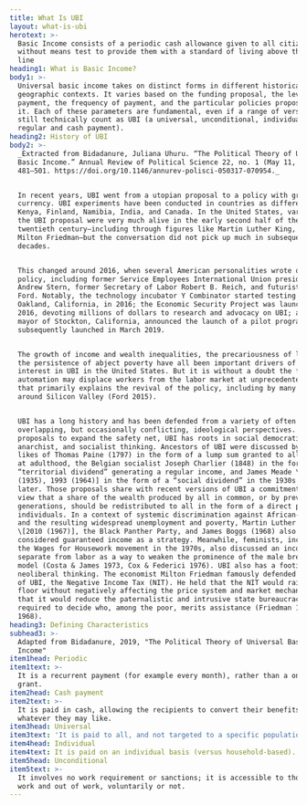 ```yaml
---
title: What Is UBI
layout: what-is-ubi
herotext: >-
  Basic Income consists of a periodic cash allowance given to all citizens,
  without means test to provide them with a standard of living above the poverty
  line
heading1: What is Basic Income?
body1: >-
  Universal basic income takes on distinct forms in different historical and
  geographic contexts. It varies based on the funding proposal, the level of
  payment, the frequency of payment, and the particular policies proposed around
  it. Each of these parameters are fundamental, even if a range of versions
  still technically count as UBI (a universal, unconditional, individual,
  regular and cash payment).
heading2: History of UBI
body2: >-
  _Extracted from Bidadanure, Juliana Uhuru. “The Political Theory of Universal
  Basic Income.” Annual Review of Political Science 22, no. 1 (May 11, 2019):
  481–501. https://doi.org/10.1146/annurev-polisci-050317-070954._


  In recent years, UBI went from a utopian proposal to a policy with growing
  currency. UBI experiments have been conducted in countries as different as
  Kenya, Finland, Namibia, India, and Canada. In the United States, variants of
  the UBI proposal were very much alive in the early second half of the
  twentieth century—including through figures like Martin Luther King, Jr., and
  Milton Friedman—but the conversation did not pick up much in subsequent
  decades.


  This changed around 2016, when several American personalities wrote on the
  policy, including former Service Employees International Union president
  Andrew Stern, former Secretary of Labor Robert B. Reich, and futurist Martin
  Ford. Notably, the technology incubator Y Combinator started testing UBI in
  Oakland, California, in 2016; the Economic Security Project was launched in
  2016, devoting millions of dollars to research and advocacy on UBI; and the
  mayor of Stockton, California, announced the launch of a pilot program,
  subsequently launched in March 2019. 


  The growth of income and wealth inequalities, the precariousness of labor, and
  the persistence of abject poverty have all been important drivers of renewed
  interest in UBI in the United States. But it is without a doubt the fear that
  automation may displace workers from the labor market at unprecedented rates
  that primarily explains the revival of the policy, including by many in or
  around Silicon Valley (Ford 2015). 


  UBI has a long history and has been defended from a variety of often
  overlapping, but occasionally conflicting, ideological perspectives. Like most
  proposals to expand the safety net, UBI has roots in social democratic,
  anarchist, and socialist thinking. Ancestors of UBI were discussed by the
  likes of Thomas Paine (1797) in the form of a lump sum granted to all citizens
  at adulthood, the Belgian socialist Joseph Charlier (1848) in the form of a
  “territorial dividend” generating a regular income, and James Meade \[1988
  (1935), 1993 (1964)] in the form of a “social dividend” in the 1930s and
  later. Those proposals share with recent versions of UBI a commitment to the
  view that a share of the wealth produced by all in common, or by previous
  generations, should be redistributed to all in the form of a direct payment to
  individuals. In a context of systemic discrimination against African-Americans
  and the resulting widespread unemployment and poverty, Martin Luther King, Jr.
  \[2010 (1967)], the Black Panther Party, and James Boggs (1968) also
  considered guaranteed income as a strategy. Meanwhile, feminists, including
  the Wages for Housework movement in the 1970s, also discussed an income
  separate from labor as a way to weaken the prominence of the male breadwinner
  model (Costa & James 1973, Cox & Federici 1976). UBI also has a footing in
  neoliberal thinking. The economist Milton Friedman famously defended a cousin
  of UBI, the Negative Income Tax (NIT). He held that the NIT would raise the
  floor without negatively affecting the price system and market mechanisms, and
  that it would reduce the paternalistic and intrusive state bureaucracy
  required to decide who, among the poor, merits assistance (Friedman 1962,
  1968).
heading3: Defining Characteristics
subhead3: >-
  Adapted from Bidadanure, 2019, "The Political Theory of Universal Basic
  Income"
item1head: Periodic
item1text: >-
  It is a recurrent payment (for example every month), rather than a one-off
  grant.
item2head: Cash payment
item2text: >-
  It is paid in cash, allowing the recipients to convert their benefits into
  whatever they may like.
item3head: Universal
item3text: 'It is paid to all, and not targeted to a specific population.'
item4head: Individual
item4text: It is paid on an individual basis (versus household-based).
item5head: Unconditional
item5text: >-
  It involves no work requirement or sanctions; it is accessible to those in
  work and out of work, voluntarily or not.
---
```


